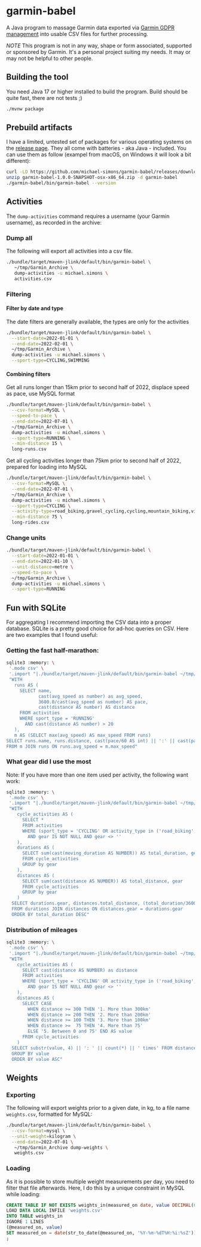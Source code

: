 # garmin-babel

A Java program to massage Garmin data exported via [Garmin GDPR management](https://www.garmin.com/de-DE/account/datamanagement)
into usable CSV files for further processing.

*NOTE* This program is not in any way, shape or form associated, supported or sponsored by Garmin. 
It's a personal project suiting my needs. It may or may not be helpful to other people.

## Building the tool

You need Java 17 or higher installed to build the program. Build should be quite fast, there are not tests ;)

```bash
./mvnw package
```

## Prebuild artifacts

I have a limited, untested set of packages for various operating systems on the [release page](https://github.com/michael-simons/garmin-babel/releases).
They all come with batteries - aka Java - included. You can use them as follow (exampel from macOS, on Windows it will look a bit different):

```bash
curl -LO https://github.com/michael-simons/garmin-babel/releases/download/early-access/garmin-babel-1.0.0-SNAPSHOT-osx-x86_64.zip
unzip garmin-babel-1.0.0-SNAPSHOT-osx-x86_64.zip -d garmin-babel
./garmin-babel/bin/garmin-babel --version 
```

## Activities

The `dump-activities` command requires a username (your Garmin username), as recorded in the archive:

### Dump all

The following will export all activities into a csv file.

```bash
./bundle/target/maven-jlink/default/bin/garmin-babel \
   ~/tmp/Garmin_Archive \
   dump-activities -u michael.simons \
   activities.csv
```
### Filtering

#### Filter by date and type

The date filters are generally available, the types are only for the activities

```bash
./bundle/target/maven-jlink/default/bin/garmin-babel \
  --start-date=2022-01-01 \
  --end-date=2022-02-01 \
  ~/tmp/Garmin_Archive \
  dump-activities -u michael.simons \
  --sport-type=CYCLING,SWIMMING
```

#### Combining filters

Get all runs longer than 15km prior to second half of 2022, displace speed as pace, use MySQL format

```bash
./bundle/target/maven-jlink/default/bin/garmin-babel \
  --csv-format=MySQL \
  --speed-to-pace \
  --end-date=2022-07-01 \
  ~/tmp/Garmin_Archive \
  dump-activities -u michael.simons \
  --sport-type=RUNNING \
  --min-distance 15 \
  long-runs.csv
```

Get all cycling activities longer than 75km prior to second half of 2022, prepared for loading into MySQL

```bash
./bundle/target/maven-jlink/default/bin/garmin-babel \
  --csv-format=MySQL \
  --end-date=2022-07-01 \
  ~/tmp/Garmin_Archive \
  dump-activities -u michael.simons \
  --sport-type=CYCLING \
  --activity-type=road_biking,gravel_cycling,cycling,mountain_biking,virtual_ride,indoor_cycling \
  --min-distance 75 \
  long-rides.csv
```

### Change units

```bash
./bundle/target/maven-jlink/default/bin/garmin-babel \
  --start-date=2022-01-01 \
  --end-date=2022-01-10 \
  --unit-distance=metre \
  --speed-to-pace \
  ~/tmp/Garmin_Archive \
  dump-activities -u michael.simons \
  --sport-type=RUNNING
```

## Fun with SQLite

For aggregating I recommend importing the CSV data into a proper database. SQLite is a pretty good choice for ad-hoc queries on CSV.
Here are two examples that I found useful:

### Getting the fast half-marathon:

```bash
sqlite3 :memory: \
 '.mode csv' \
 '.import "|./bundle/target/maven-jlink/default/bin/garmin-babel ~/tmp/Garmin_Archive dump-activities --user-name=michael.simons" activities' \
 "WITH 
   runs AS (
     SELECT name, 
            cast(avg_speed as number) as avg_speed, 
            3600.0/cast(avg_speed as number) AS pace, 
            cast(distance AS number) AS distance
     FROM activities
     WHERE sport_type = 'RUNNING'
       AND cast(distance AS number) > 20
   ),
   m AS (SELECT max(avg_speed) AS max_speed FROM runs)
SELECT runs.name, runs.distance, cast(pace/60 AS int) || ':' || cast(pace%60 AS int) 
FROM m JOIN runs ON runs.avg_speed = m.max_speed"
```

### What gear did I use the most

Note: If you have more than one item used per activity, the following want work:

```bash
sqlite3 :memory: \
 '.mode csv' \
 '.import "|./bundle/target/maven-jlink/default/bin/garmin-babel ~/tmp/Garmin_Archive dump-activities --user-name=michael.simons" activities' \
 "WITH 
    cycle_activities AS (
      SELECT *
      FROM activities
      WHERE (sport_type = 'CYCLING' OR activity_type in ('road_biking', 'gravel_cycling', 'cycling', 'mountain_biking', 'virtual_ride', 'indoor_cycling'))
        AND gear IS NOT NULL AND gear <> ''
    ),
    durations AS (
      SELECT sum(cast(moving_duration AS NUMBER)) AS total_duration, gear
      FROM cycle_activities
      GROUP by gear
    ),
    distances AS (
      SELECT sum(cast(distance AS NUMBER)) AS total_distance, gear
      FROM cycle_activities
      GROUP by gear
    )
  SELECT durations.gear, distances.total_distance, (total_duration/3600) || ':' || (total_duration%3600/60) || ':' || (total_duration%3600%60) 
  FROM durations JOIN distances ON distances.gear = durations.gear
  ORDER BY total_duration DESC"
```

### Distribution of mileages

```bash
sqlite3 :memory: \
 '.mode csv' \
 '.import "|./bundle/target/maven-jlink/default/bin/garmin-babel ~/tmp/Garmin_Archive dump-activities --user-name=michael.simons" activities' \
 "WITH 
    cycle_activities AS (
      SELECT cast(distance AS NUMBER) as distance
      FROM activities
      WHERE (sport_type = 'CYCLING' OR activity_type in ('road_biking', 'gravel_cycling', 'cycling', 'mountain_biking', 'virtual_ride', 'indoor_cycling'))
        AND gear IS NOT NULL AND gear <> ''
    ),
    distances AS (
      SELECT CASE
        WHEN distance >= 300 THEN '1. More than 300km'
        WHEN distance >= 200 THEN '2. More than 200km'
        WHEN distance >= 100 THEN '3. More than 100km'
        WHEN distance >=  75 THEN '4. More than 75'
        ELSE '5. Between 0 and 75' END AS value
      FROM cycle_activities
    )
  SELECT substr(value, 4) || ': ' || count(*) || ' times' FROM distances
  GROUP BY value
  ORDER BY value ASC"
```

## Weights

### Exporting

The following will export weights prior to a given date, in kg, to a file name `weights.csv`, formatted for MySQL:

```bash
./bundle/target/maven-jlink/default/bin/garmin-babel \
  --csv-format=mysql \
  --unit-weight=kilogram \
  --end-date=2022-07-01 \
   ~/tmp/Garmin_Archive dump-weights \
   weights.csv
```

### Loading

As it is possible to store multiple weight measurements per day, you need to filter that file afterwards.
Here, I do this by a unique constraint in MySQL while loading:

```sql
CREATE TABLE IF NOT EXISTS weights_in(measured_on date, value DECIMAL(6,3), unique(measured_on));
LOAD DATA LOCAL INFILE 'weights.csv'
INTO TABLE weights_in
IGNORE 1 LINES
(@measured_on, value)
SET measured_on = date(str_to_date(@measured_on, '%Y-%m-%dT%H:%i:%sZ'))
;
```
